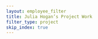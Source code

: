 ```yaml
---
layout: employee_filter
title: Julia Hogan’s Project Work
filter_type: project
skip_index: true
---
```

